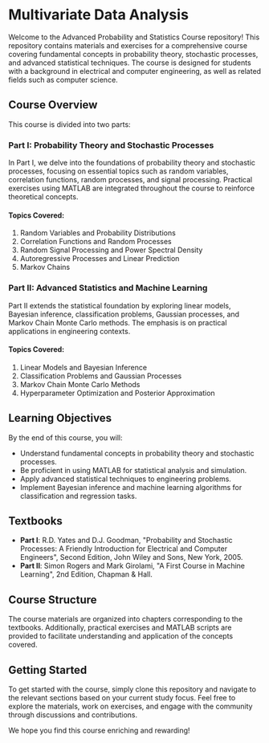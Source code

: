 # Multivariate Data Analysis

Welcome to the Advanced Probability and Statistics Course repository! This repository contains materials and exercises for a comprehensive course covering fundamental concepts in probability theory, stochastic processes, and advanced statistical techniques. The course is designed for students with a background in electrical and computer engineering, as well as related fields such as computer science.

## Course Overview

This course is divided into two parts:

### Part I: Probability Theory and Stochastic Processes

In Part I, we delve into the foundations of probability theory and stochastic processes, focusing on essential topics such as random variables, correlation functions, random processes, and signal processing. Practical exercises using MATLAB are integrated throughout the course to reinforce theoretical concepts.

#### Topics Covered:
1. Random Variables and Probability Distributions
2. Correlation Functions and Random Processes
3. Random Signal Processing and Power Spectral Density
4. Autoregressive Processes and Linear Prediction
5. Markov Chains

### Part II: Advanced Statistics and Machine Learning

Part II extends the statistical foundation by exploring linear models, Bayesian inference, classification problems, Gaussian processes, and Markov Chain Monte Carlo methods. The emphasis is on practical applications in engineering contexts.

#### Topics Covered:
1. Linear Models and Bayesian Inference
2. Classification Problems and Gaussian Processes
3. Markov Chain Monte Carlo Methods
4. Hyperparameter Optimization and Posterior Approximation

## Learning Objectives

By the end of this course, you will:

- Understand fundamental concepts in probability theory and stochastic processes.
- Be proficient in using MATLAB for statistical analysis and simulation.
- Apply advanced statistical techniques to engineering problems.
- Implement Bayesian inference and machine learning algorithms for classification and regression tasks.

## Textbooks

- **Part I**: R.D. Yates and D.J. Goodman, "Probability and Stochastic Processes: A Friendly Introduction for Electrical and Computer Engineers", Second Edition, John Wiley and Sons, New York, 2005.
- **Part II**: Simon Rogers and Mark Girolami, "A First Course in Machine Learning", 2nd Edition, Chapman & Hall.

## Course Structure

The course materials are organized into chapters corresponding to the textbooks. Additionally, practical exercises and MATLAB scripts are provided to facilitate understanding and application of the concepts covered.

## Getting Started

To get started with the course, simply clone this repository and navigate to the relevant sections based on your current study focus. Feel free to explore the materials, work on exercises, and engage with the community through discussions and contributions.

We hope you find this course enriching and rewarding!

